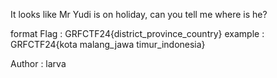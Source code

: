 It looks like Mr Yudi is on holiday, can you tell me where is he?

format Flag : GRFCTF24{district_province_country}
example : GRFCTF24{kota malang_jawa timur_indonesia}

Author : larva
